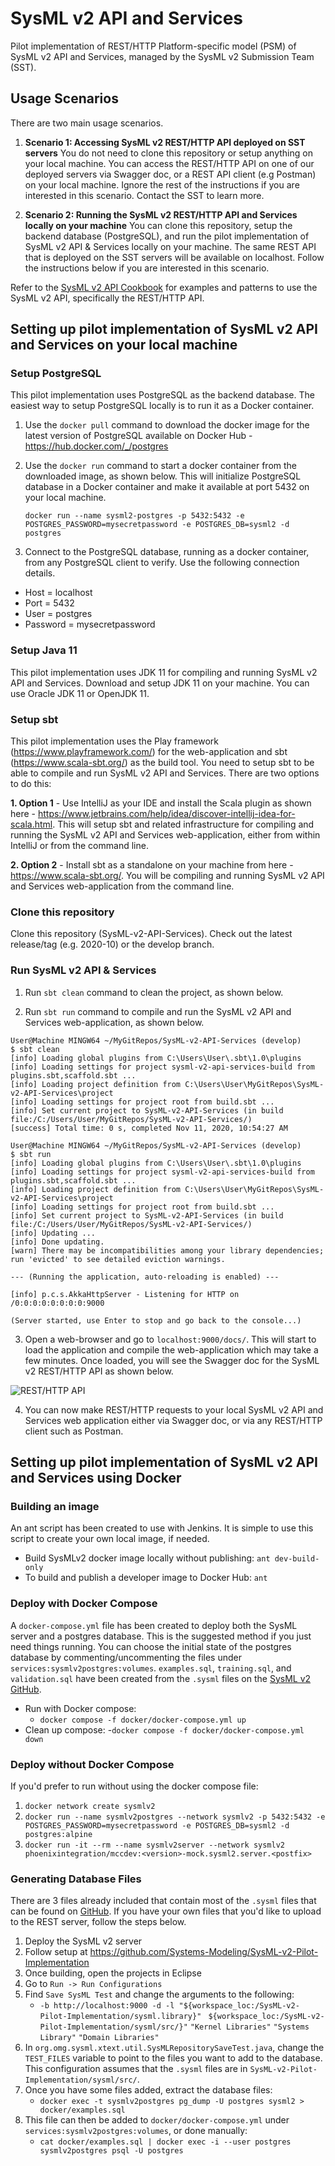 # SysML v2 API and Services
Pilot implementation of REST/HTTP Platform-specific model (PSM) of SysML v2 API and Services, managed by the SysML v2 Submission Team (SST).

## Usage Scenarios
There are two main usage scenarios. 

1. **Scenario 1: Accessing SysML v2 REST/HTTP API deployed on SST servers**
You do not need to clone this repository or setup anything on your local machine. You can access the REST/HTTP API on one of our deployed servers via Swagger doc, or a REST API client (e.g Postman) on your local machine. Ignore the rest of the instructions if you are interested in this scenario. Contact the SST to learn more.

2. **Scenario 2: Running the SysML v2 REST/HTTP API and Services locally on your machine**
You can clone this repository, setup the backend database (PostgreSQL), and run the pilot implementation of SysML v2 API & Services locally on your machine. The same REST API that is deployed on the SST servers will be available on localhost. Follow the instructions below if you are interested in this scenario.

Refer to the [SysML v2 API Cookbook](https://github.com/Systems-Modeling/SysML-v2-API-Cookbook) for examples and patterns to use the SysML v2 API, specifically the REST/HTTP API.

## Setting up pilot implementation of SysML v2 API and Services on your local machine

### Setup PostgreSQL
This pilot implementation uses PostgreSQL as the backend database. The easiest way to setup PostgreSQL locally is to run it as a Docker container.

1. Use the `docker pull` command to download the docker image for the latest version of PostgreSQL available on Docker Hub - https://hub.docker.com/_/postgres

2. Use the `docker run` command to start a docker container from the downloaded image, as shown below. This will initialize PostgreSQL database in a Docker container and make it available at port 5432 on your local machine.

   ```docker run --name sysml2-postgres -p 5432:5432 -e POSTGRES_PASSWORD=mysecretpassword -e POSTGRES_DB=sysml2 -d postgres```

3. Connect to the PostgreSQL database, running as a docker container, from any PostgreSQL client to verify. Use the following connection details. 
- Host = localhost
- Port = 5432
- User = postgres
- Password = mysecretpassword

### Setup Java 11
This pilot implementation uses JDK 11 for compiling and running SysML v2 API and Services. Download and setup JDK 11 on your machine. You can use Oracle JDK 11 or OpenJDK 11.

### Setup sbt
This pilot implementation uses the Play framework (https://www.playframework.com/) for the web-application and sbt (https://www.scala-sbt.org/) as the build tool. You need to setup sbt to be able to compile and run SysML v2 API and Services. There are two options to do this:

**1. Option 1** - Use IntelliJ as your IDE and install the Scala plugin as shown here - https://www.jetbrains.com/help/idea/discover-intellij-idea-for-scala.html. This will setup sbt and related infrastructure for compiling and running the SysML v2 API and Services web-application, either from within IntelliJ or from the command line.

**2. Option 2** - Install sbt as a standalone on your machine from here - https://www.scala-sbt.org/. You will be compiling and running SysML v2 API and Services web-application from the command line.

### Clone this repository
Clone this repository (SysML-v2-API-Services). Check out the latest release/tag (e.g. 2020-10) or the develop branch.

### Run SysML v2 API & Services
1. Run `sbt clean` command to clean the project, as shown below.

2. Run `sbt run` command to compile and run the SysML v2 API and Services web-application, as shown below.

```
User@Machine MINGW64 ~/MyGitRepos/SysML-v2-API-Services (develop)
$ sbt clean
[info] Loading global plugins from C:\Users\User\.sbt\1.0\plugins
[info] Loading settings for project sysml-v2-api-services-build from plugins.sbt,scaffold.sbt ...
[info] Loading project definition from C:\Users\User\MyGitRepos\SysML-v2-API-Services\project
[info] Loading settings for project root from build.sbt ...
[info] Set current project to SysML-v2-API-Services (in build file:/C:/Users/User/MyGitRepos/SysML-v2-API-Services/)
[success] Total time: 0 s, completed Nov 11, 2020, 10:54:27 AM

User@Machine MINGW64 ~/MyGitRepos/SysML-v2-API-Services (develop)
$ sbt run
[info] Loading global plugins from C:\Users\User\.sbt\1.0\plugins
[info] Loading settings for project sysml-v2-api-services-build from plugins.sbt,scaffold.sbt ...
[info] Loading project definition from C:\Users\User\MyGitRepos\SysML-v2-API-Services\project
[info] Loading settings for project root from build.sbt ...
[info] Set current project to SysML-v2-API-Services (in build file:/C:/Users/User/MyGitRepos/SysML-v2-API-Services/)
[info] Updating ...
[info] Done updating.
[warn] There may be incompatibilities among your library dependencies; run 'evicted' to see detailed eviction warnings.

--- (Running the application, auto-reloading is enabled) ---

[info] p.c.s.AkkaHttpServer - Listening for HTTP on /0:0:0:0:0:0:0:0:9000

(Server started, use Enter to stop and go back to the console...)
```

3. Open a web-browser and go to `localhost:9000/docs/`. This will start to load the application and compile the web-application which may take a few minutes. Once loaded, you will see the Swagger doc for the SysML v2 REST/HTTP API as shown below.

![REST/HTTP API](https://gist.githubusercontent.com/manasbajaj/0635b32fcf42a75eeca79744af953732/raw/0f73c2f3c8464bc36cb9341516bf9bdfb2342163/SysML-v2-REST-HTTP-API-Swagger-Doc.png)

4. You can now make REST/HTTP requests to your local SysML v2 API and Services web application either via Swagger doc, or via any REST/HTTP client such as Postman.

## Setting up pilot implementation of SysML v2 API and Services using Docker

### Building an image
An ant script has been created to use with Jenkins. It is simple to use this script to create your own local image, if needed.
- Build SysMLv2 docker image locally without publishing: `ant dev-build-only`
- To build and publish a developer image to Docker Hub: `ant`

### Deploy with Docker Compose
A `docker-compose.yml` file has been created to deploy both the SysML server and a postgres database. This is the suggested method if you just need things running. You can choose the initial state of the postgres database by commenting/uncommenting the files under `services:sysmlv2postgres:volumes`. `examples.sql`, `training.sql`, and `validation.sql` have been created from the `.sysml` files on the [SysML v2 GitHub](https://github.com/Systems-Modeling/SysML-v2-Pilot-Implementation/tree/master/sysml/src).
- Run with Docker compose:
   - `docker compose -f docker/docker-compose.yml up`
- Clean up compose: 
   -`docker compose -f docker/docker-compose.yml down`

### Deploy without Docker Compose
If you'd prefer to run without using the docker compose file:
   1. `docker network create sysmlv2`
   1. `docker run --name sysmlv2postgres --network sysmlv2 -p 5432:5432 -e POSTGRES_PASSWORD=mysecretpassword -e POSTGRES_DB=sysml2 -d postgres:alpine`
   1. `docker run -it --rm --name sysmlv2server --network sysmlv2 phoenixintegration/mccdev:<version>-mock.sysml2.server.<postfix>`

### Generating Database Files
There are 3 files already included that contain most of the `.sysml` files that can be found on [GitHub](https://github.com/Systems-Modeling/SysML-v2-Pilot-Implementation/tree/master/sysml/src). If you have your own files that you'd like to upload to the REST server, follow the steps below.
1. Deploy the SysML v2 server
1. Follow setup at https://github.com/Systems-Modeling/SysML-v2-Pilot-Implementation
1. Once building, open the projects in Eclipse
1. Go to `Run -> Run Configurations`
1. Find `Save SysML Test` and change the arguments to the following:
   -  `-b http://localhost:9000 -d -l "${workspace_loc:/SysML-v2-Pilot-Implementation/sysml.library}" `
      `${workspace_loc:/SysML-v2-Pilot-Implementation/sysml/src/}"`
      `"Kernel Libraries"`
      `"Systems Library"`
      `"Domain Libraries"`
1. In `org.omg.sysml.xtext.util.SysMLRepositorySaveTest.java`, change the `TEST_FILES` variable to point to the files you want to add to the database. This configuration assumes that the `.sysml` files are in `SysML-v2-Pilot-Implementation/sysml/src/`.
1. Once you have some files added, extract the database files:
   - `docker exec -t sysmlv2postgres pg_dump -U postgres sysml2 > docker/examples.sql`
1. This file can then be added to `docker/docker-compose.yml` under `services:sysmlv2postgres:volumes`, or done manually:
   - `cat docker/examples.sql | docker exec -i --user postgres sysmlv2postgres psql -U postgres`
